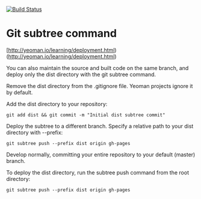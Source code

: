 [![Build Status](https://travis-ci.org/naturenet/naturenet-www.svg)](https://travis-ci.org/naturenet/naturenet-www)

# Git subtree command

[http://yeoman.io/learning/deployment.html)(http://yeoman.io/learning/deployment.html)

You can also maintain the source and built code on the same branch, and deploy only the dist directory with the git subtree command.

Remove the dist directory from the .gitignore file. Yeoman projects ignore it by default.

Add the dist directory to your repository:

	git add dist && git commit -m "Initial dist subtree commit"

Deploy the subtree to a different branch. Specify a relative path to your dist directory with --prefix:

	git subtree push --prefix dist origin gh-pages

Develop normally, committing your entire repository to your default (master) branch.

To deploy the dist directory, run the subtree push command from the root directory:

	git subtree push --prefix dist origin gh-pages


